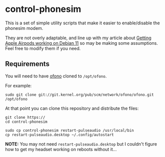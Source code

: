 # control-phonesim

This is a set of simple utility scripts that make it easier to enable/disable the phonesim modem.

They are not overly adaptable, and line up with my article about [Getting Apple Airpods working on Debian 11](https://dasnewman.com/2022/04/21/airpods-on-debian-11.html) so may be making some assumptions. Feel free to modify them if you need.

## Requirements

You will need to have [ofono](https://git.kernel.org/pub/scm/network/ofono/ofono.git) cloned to `/opt/ofono`.

For example:

``` shell
sudo git clone git://git.kernel.org/pub/scm/network/ofono/ofono.git /opt/ofono
```

At that point you can clone this repository and distribute the files:

``` shell
git clone https://
cd control-phonesim

sudo cp control-phonesim restart-pulseaudio /usr/local/bin
cp restart-pulseaudio.desktop ~/.config/autostart
```

**NOTE:** You may not need `restart-pulseaudio.desktop` but I couldn't figure how to get my headset working on reboots without it...
